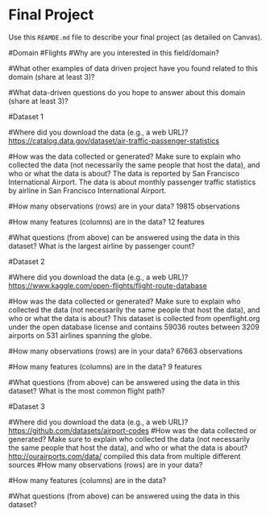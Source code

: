 # Final Project
Use this `REAMDE.md` file to describe your final project (as detailed on Canvas).

#Domain
#Flights
#Why are you interested in this field/domain?

#What other examples of data driven project have you found related to this domain (share at least 3)?

#What data-driven questions do you hope to answer about this domain (share at least 3)?

#Dataset 1

#Where did you download the data (e.g., a web URL)?
https://catalog.data.gov/dataset/air-traffic-passenger-statistics

#How was the data collected or generated? Make sure to explain who collected the data (not necessarily the same people that host the data), and who or what the data is about?
The data is reported by San Francisco International Airport. The data is about monthly passenger traffic statistics by airline in San Francisco International Airport.

#How many observations (rows) are in your data?
19815 observations

#How many features (columns) are in the data?
12 features

#What questions (from above) can be answered using the data in this dataset?
What is the largest airline by passenger count?

#Dataset 2

#Where did you download the data (e.g., a web URL)?
https://www.kaggle.com/open-flights/flight-route-database

#How was the data collected or generated? Make sure to explain who collected the data (not necessarily the same people that host the data), and who or what the data is about?
This dataset is collected from openflight.org under the open database license and contains 59036 routes between 3209 airports on 531 airlines spanning the globe. 

#How many observations (rows) are in your data?
67663 observations

#How many features (columns) are in the data?
9 features

#What questions (from above) can be answered using the data in this dataset?
What is the most common flight path?

#Dataset 3

#Where did you download the data (e.g., a web URL)?
https://github.com/datasets/airport-codes
#How was the data collected or generated? Make sure to explain who collected the data (not necessarily the same people that host the data), and who or what the data is about?
http://ourairports.com/data/ compiled this data from multiple different sources
#How many observations (rows) are in your data?

#How many features (columns) are in the data?

#What questions (from above) can be answered using the data in this dataset?
